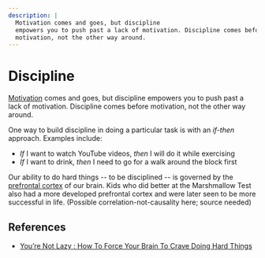 ```yaml
---
description: |
  Motivation comes and goes, but discipline
  empowers you to push past a lack of motivation. Discipline comes before
  motivation, not the other way around.
---
```


# Discipline

[Motivation](/productivity/motivation.md) comes and goes, but discipline
empowers you to push past a lack of motivation. Discipline comes before
motivation, not the other way around.

One way to build discipline in doing a particular task is with an _if-then_
approach. Examples include:

- _If_ I want to watch YouTube videos, _then_ I will do it while exercising
- _If_ I want to drink, _then_ I need to go for a walk around the block first

Our ability to do hard things -- to be disciplined -- is governed by the
[prefrontal cortex](/health/brain.md#prefrontal-cortex) of our brain. Kids who
did better at the Marshmallow Test also had a more developed prefrontal cortex
and were later seen to be more successful in life. (Possible
correlation-not-causality here; source needed)

## References

- [You’re Not Lazy : How To Force Your Brain To Crave Doing Hard Things](https://www.youtube.com/watch?v=8ezZkMhWqq0)

